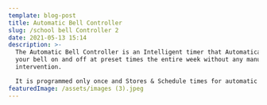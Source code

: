 ```yaml
---
template: blog-post
title: Automatic Bell Controller
slug: /school bell Controller 2
date: 2021-05-13 15:14
description: >-
  The Automatic Bell Controller is an Intelligent timer that Automatically rings
  your bell on and off at preset times the entire week without any manual
  intervention.

  It is programmed only once and Stores & Schedule times for automatic play on each day of the week/Term.
featuredImage: /assets/images (3).jpeg
---
```


